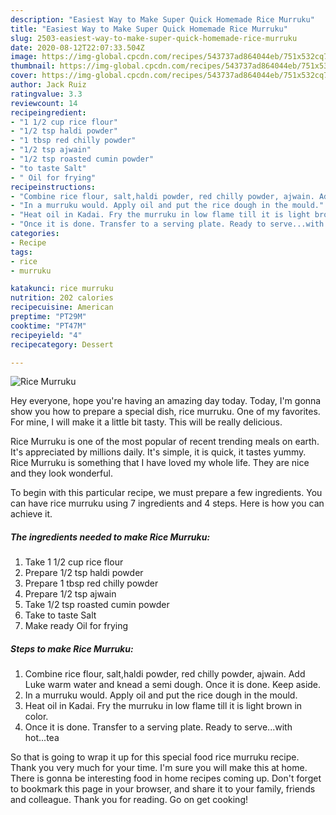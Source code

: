 ```yaml
---
description: "Easiest Way to Make Super Quick Homemade Rice Murruku"
title: "Easiest Way to Make Super Quick Homemade Rice Murruku"
slug: 2503-easiest-way-to-make-super-quick-homemade-rice-murruku
date: 2020-08-12T22:07:33.504Z
image: https://img-global.cpcdn.com/recipes/543737ad864044eb/751x532cq70/rice-murruku-recipe-main-photo.jpg
thumbnail: https://img-global.cpcdn.com/recipes/543737ad864044eb/751x532cq70/rice-murruku-recipe-main-photo.jpg
cover: https://img-global.cpcdn.com/recipes/543737ad864044eb/751x532cq70/rice-murruku-recipe-main-photo.jpg
author: Jack Ruiz
ratingvalue: 3.3
reviewcount: 14
recipeingredient:
- "1 1/2 cup rice flour"
- "1/2 tsp haldi powder"
- "1 tbsp red chilly powder"
- "1/2 tsp ajwain"
- "1/2 tsp roasted cumin powder"
- "to taste Salt"
- " Oil for frying"
recipeinstructions:
- "Combine rice flour, salt,haldi powder, red chilly powder, ajwain. Add Luke warm water and knead a semi dough. Once it is done. Keep aside."
- "In a murruku would. Apply oil and put the rice dough in the mould."
- "Heat oil in Kadai. Fry the murruku in low flame till it is light brown in color."
- "Once it is done. Transfer to a serving plate. Ready to serve...with hot...tea"
categories:
- Recipe
tags:
- rice
- murruku

katakunci: rice murruku 
nutrition: 202 calories
recipecuisine: American
preptime: "PT29M"
cooktime: "PT47M"
recipeyield: "4"
recipecategory: Dessert

---
```



![Rice Murruku](https://img-global.cpcdn.com/recipes/543737ad864044eb/751x532cq70/rice-murruku-recipe-main-photo.jpg)

Hey everyone, hope you're having an amazing day today. Today, I'm gonna show you how to prepare a special dish, rice murruku. One of my favorites. For mine, I will make it a little bit tasty. This will be really delicious.

Rice Murruku is one of the most popular of recent trending meals on earth. It's appreciated by millions daily. It's simple, it is quick, it tastes yummy. Rice Murruku is something that I have loved my whole life. They are nice and they look wonderful.




To begin with this particular recipe, we must prepare a few ingredients. You can have rice murruku using 7 ingredients and 4 steps. Here is how you can achieve it.

<!--inarticleads1-->

##### The ingredients needed to make Rice Murruku:

1. Take 1 1/2 cup rice flour
1. Prepare 1/2 tsp haldi powder
1. Prepare 1 tbsp red chilly powder
1. Prepare 1/2 tsp ajwain
1. Take 1/2 tsp roasted cumin powder
1. Take to taste Salt
1. Make ready  Oil for frying




<!--inarticleads2-->

##### Steps to make Rice Murruku:

1. Combine rice flour, salt,haldi powder, red chilly powder, ajwain. Add Luke warm water and knead a semi dough. Once it is done. Keep aside.
1. In a murruku would. Apply oil and put the rice dough in the mould.
1. Heat oil in Kadai. Fry the murruku in low flame till it is light brown in color.
1. Once it is done. Transfer to a serving plate. Ready to serve...with hot...tea




So that is going to wrap it up for this special food rice murruku recipe. Thank you very much for your time. I'm sure you will make this at home. There is gonna be interesting food in home recipes coming up. Don't forget to bookmark this page in your browser, and share it to your family, friends and colleague. Thank you for reading. Go on get cooking!
